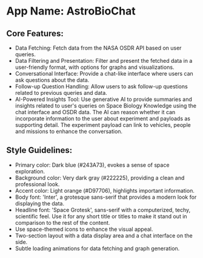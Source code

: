 # **App Name**: AstroBioChat

## Core Features:

- Data Fetching: Fetch data from the NASA OSDR API based on user queries.
- Data Filtering and Presentation: Filter and present the fetched data in a user-friendly format, with options for graphs and visualizations.
- Conversational Interface: Provide a chat-like interface where users can ask questions about the data.
- Follow-up Question Handling: Allow users to ask follow-up questions related to previous queries and data.
- AI-Powered Insights Tool: Use generative AI to provide summaries and insights related to user's queries on Space Biology Knowledge using the chat interface and OSDR data. The AI can reason whether it can incorporate information to the user about experiment and payloads as supporting detail. The experiment payload can link to vehicles, people and missions to enhance the conversation.

## Style Guidelines:

- Primary color: Dark blue (#243A73), evokes a sense of space exploration.
- Background color: Very dark gray (#222225), providing a clean and professional look.
- Accent color: Light orange (#D97706), highlights important information.
- Body font: 'Inter', a grotesque sans-serif that provides a modern look for displaying the data.
- Headline font: 'Space Grotesk', sans-serif with a computerized, techy, scientific feel. Use it for any short title or titles to make it stand out in comparison to the rest of the content.
- Use space-themed icons to enhance the visual appeal.
- Two-section layout with a data display area and a chat interface on the side.
- Subtle loading animations for data fetching and graph generation.